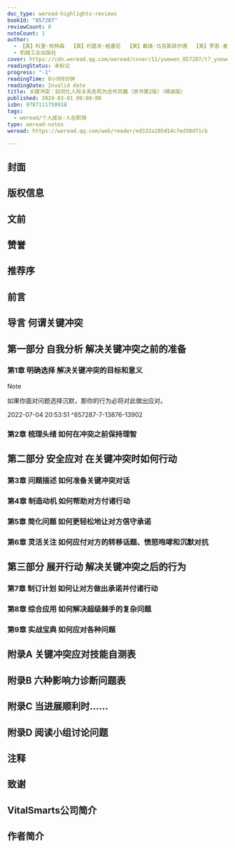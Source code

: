 ```yaml
---
doc_type: weread-highlights-reviews
bookId: "857287"
reviewCount: 0
noteCount: 1
author:
  - 【美】科里·帕特森  【美】约瑟夫·格雷尼  【美】戴维·马克斯菲尔德  【美】罗恩·麦克米兰  【美】艾尔·史威茨勒
  - 机械工业出版社
cover: https://cdn.weread.qq.com/weread/cover/11/yuewen_857287/t7_yuewen_8572871725506400.jpg
readingStatus: 未标记
progress: "-1"
readingTime: 0小时0分钟
readingDate: Invalid date
title: 关键冲突：如何化人际关系危机为合作共赢（原书第2版）（精装版）
published: 2024-03-01 00:00:00
isbn: 9787111750918
tags:
  - weread/个人成长-人在职场
type: weread-notes
weread: https://weread.qq.com/web/reader/ed332a205d14c7ed30d71cb

---
```



## 封面

## 版权信息

## 文前

## 赞誉

## 推荐序

## 前言

## 导言 何谓关键冲突

## 第一部分 自我分析 解决关键冲突之前的准备

### 第1章 明确选择 解决关键冲突的目标和意义

> [!NOTE] 
> 如果你面对问题选择沉默，那你的行为必将对此做出应对。
> 
> 2022-07-04 20:53:51 ^857287-7-13876-13902

### 第2章 梳理头绪 如何在冲突之前保持理智

## 第二部分 安全应对 在关键冲突时如何行动

### 第3章 问题描述 如何准备关键冲突对话

### 第4章 制造动机 如何帮助对方付诸行动

### 第5章 简化问题 如何更轻松地让对方信守承诺

### 第6章 灵活关注 如何应付对方的转移话题、愤怒咆哮和沉默对抗

## 第三部分 展开行动 解决关键冲突之后的行为

### 第7章 制订计划 如何让对方做出承诺并付诸行动

### 第8章 综合应用 如何解决超级棘手的复杂问题

### 第9章 实战宝典 如何应对各种问题

## 附录A 关键冲突应对技能自测表

## 附录B 六种影响力诊断问题表

## 附录C 当进展顺利时……

## 附录D 阅读小组讨论问题

## 注释

## 致谢

## VitalSmarts公司简介

## 作者简介

